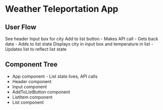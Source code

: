 # Weather Teleportation App

## User Flow

See header
Input box for city
Add to list button - Makes API call - Gets back data - Adds to list state
Displays city in input box and temperature in list - Updates list to reflect list state

## Component Tree

- App component - List state lives, API calls
- Header component
- Input component
- AddToListButton component
- ListItem component
- List component
